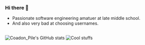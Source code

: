### Hi there 👋

- Passionate software engineering amatuer at late middle school.
- And also very bad at choosing usernames.

<br>

<img alt="Coadon_Pile's GitHub stats" src="https://github-readme-stats.vercel.app/api?username=Coadon&show_icons=true&theme=default">

<img alt="Cool stuffs" src="https://camo.githubusercontent.com/b867e04377eea646939445ce4e0565253428256abc39c6d32d7b67aab3160d18/68747470733a2f2f63617073756c652d72656e6465722e76657263656c2e6170702f6170693f747970653d776176696e6726636f6c6f723d6772616469656e74266865696768743d3130302673656374696f6e3d666f6f746572">
